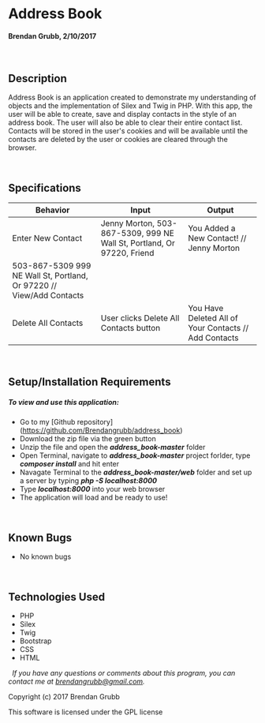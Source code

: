 # **Address Book**
#### Brendan Grubb, 2/10/2017

&nbsp;
## Description
Address Book is an application created to demonstrate my understanding of objects and the implementation of Silex and Twig in PHP. With this app, the user will be able to create, save and display contacts in the style of an address book. The user will also be able to clear their entire contact list. Contacts will be stored in the user's cookies and will be available until the contacts are deleted by the user or cookies are cleared through the browser.



&nbsp;
## Specifications

|Behavior|Input|Output|
|--------|-----|------|
| Enter New Contact | Jenny Morton, 503-867-5309, 999 NE Wall St, Portland, Or 97220, Friend | You Added a New Contact! // Jenny Morton
503-867-5309 999 NE Wall St, Portland, Or 97220 // View/Add Contacts |
| Delete All Contacts | User clicks Delete All Contacts button | You Have Deleted All of Your Contacts // Add Contacts |


&nbsp;
## Setup/Installation Requirements
##### _To view and use this application:_
* Go to my [Github repository] (https://github.com/Brendangrubb/address_book)
* Download the zip file via the green button
* Unzip the file and open the **_address_book-master_** folder
* Open Terminal, navigate to **_address_book-master_** project forlder, type **_composer install_** and hit enter
* Navagate Terminal to the **_address_book-master/web_** folder and set up a server by typing **_php -S localhost:8000_**
* Type **_localhost:8000_** into your web browser
* The application will load and be ready to use!

&nbsp;
## Known Bugs
* No known bugs

&nbsp;
## Technologies Used
* PHP
* Silex
* Twig
* Bootstrap
* CSS
* HTML

&nbsp;
_If you have any questions or comments about this program, you can contact me at [brendangrubb@gmail.com](mailto:brendangrubb@gmail.com)._

Copyright (c) 2017 Brendan Grubb

This software is licensed under the GPL license
